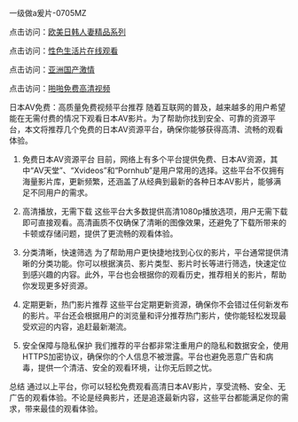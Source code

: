 
一级做a爰片-0705MZ

点击访问：<a href="https://heiliaowzu4ur.pages.dev">欧美日韩人妻精品系列</a>

点击访问：<a href="https://heiliaozj3tjd.pages.dev">性色生活片在线观看</a>

点击访问：<a href="https://heiliaoe8ajia.pages.dev">亚洲国产激情</a>

点击访问：<a href="https://heiliaoxqkkct.pages.dev">啪啪免费高清视频</a>




日本AV免费：高质量免费视频平台推荐
随着互联网的普及，越来越多的用户希望能在无需付费的情况下观看日本AV影片。为了帮助你找到安全、可靠的资源平台，本文将推荐几个免费的日本AV资源平台，确保你能够获得高清、流畅的观看体验。

1. 免费日本AV资源平台
目前，网络上有多个平台提供免费、日本AV资源，其中“AV天堂”、“Xvideos”和“Pornhub”是用户常用的选择。这些平台不仅拥有海量影片库，更新频繁，还涵盖了从经典到最新的各种日本AV影片，能够满足不同用户的需求。

2. 高清播放，无需下载
这些平台大多数提供高清1080p播放选项，用户无需下载即可直接观看。高清画质不仅确保了清晰的图像效果，还避免了下载所带来的卡顿或存储问题，提供了更流畅的观看体验。

3. 分类清晰，快速筛选
为了帮助用户更快捷地找到心仪的影片，平台通常提供清晰的分类功能。你可以根据演员、影片类型、影片时长等进行筛选，快速定位到感兴趣的内容。此外，平台也会根据你的观看历史，推荐相关的影片，帮助你发现更多好资源。

4. 定期更新，热门影片推荐
这些平台定期更新资源，确保你不会错过任何新发布的影片。平台还会根据用户的浏览量和评分推荐热门影片，使你能轻松发现最受欢迎的内容，追赶最新潮流。

5. 安全保障与隐私保护
我们推荐的平台都非常注重用户的隐私和数据安全，使用HTTPS加密协议，确保你的个人信息不被泄露。平台也避免恶意广告和病毒，提供一个清洁、安全的观看环境，让你无后顾之忧。

总结
通过以上平台，你可以轻松免费观看高清日本AV影片，享受流畅、安全、无广告的观看体验。不论是经典影片，还是追逐最新内容，这些平台都能满足你的需求，带来最佳的观看体验。


<span style="display:none;">[Canonical link]( https://github.com/new20250709/609811 ）</span>
